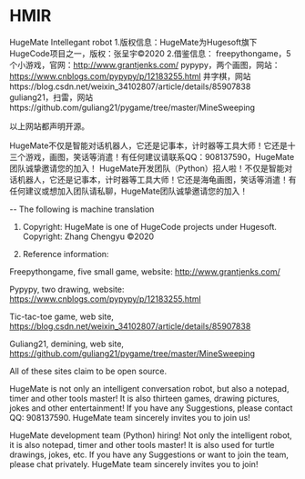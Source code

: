 # HMIR
HugeMate Intellegant robot
1.版权信息：HugeMate为Hugesoft旗下HugeCode项目之一，版权：张呈宇©2020
2.借鉴信息：
freepythongame，5个小游戏，官网：http://www.grantjenks.com/
pypypy，两个画图，网站：https://www.cnblogs.com/pypypy/p/12183255.html
井字棋，网站https://blog.csdn.net/weixin_34102807/article/details/85907838
guliang21，扫雷，网站https://github.com/guliang21/pygame/tree/master/MineSweeping

以上网站都声明开源。

HugeMate不仅是智能对话机器人，它还是记事本，计时器等工具大师！它还是十三个游戏，画图，笑话等消遣！有任何建议请联系QQ：908137590，HugeMate团队诚挚邀请您的加入！
HugeMate开发团队（Python）招人啦！不仅是智能对话机器人，它还是记事本，计时器等工具大师！它还是海龟画图，笑话等消遣！有任何建议或想加入团队请私聊，HugeMate团队诚挚邀请您的加入！

-- The following is machine translation



1. Copyright: HugeMate is one of HugeCode projects under Hugesoft. Copyright: Zhang Chengyu ©2020

2. Reference information:

Freepythongame, five small game, website: http://www.grantjenks.com/

Pypypy, two drawing, website: https://www.cnblogs.com/pypypy/p/12183255.html

Tic-tac-toe game, web site, https://blog.csdn.net/weixin_34102807/article/details/85907838

Guliang21, demining, web site, https://github.com/guliang21/pygame/tree/master/MineSweeping



All of these sites claim to be open source.



HugeMate is not only an intelligent conversation robot, but also a notepad, timer and other tools master! It is also thirteen games, drawing pictures, jokes and other entertainment! If you have any Suggestions, please contact QQ: 908137590. HugeMate team sincerely invites you to join us!

HugeMate development team (Python) hiring! Not only the intelligent robot, it is also notepad, timer and other tools master! It is also used for turtle drawings, jokes, etc. If you have any Suggestions or want to join the team, please chat privately. HugeMate team sincerely invites you to join!

